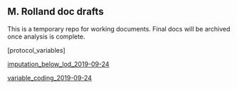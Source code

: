 ## M. Rolland doc drafts

This is a temporary repo for working documents. Final docs will be archived once analysis is complete.

[protocol_variables]

[imputation_below_lod_2019-09-24](docs/imputation_below_lod_2019-09-24.html)

[variable_coding_2019-09-24](docs/variable_coding_2019-09-24.html)
